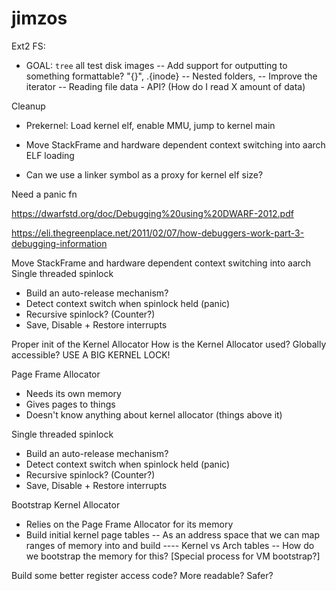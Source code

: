 # jimzos

Ext2 FS:
- GOAL: `tree` all test disk images
-- Add support for outputting to something formattable? "{}", .{inode}
-- Nested folders,
-- Improve the iterator
-- Reading file data - API? (How do I read X amount of data)

Cleanup
- Prekernel: Load kernel elf, enable MMU, jump to kernel main
- Move StackFrame and hardware dependent context switching into aarch
ELF loading

- Can we use a linker symbol as a proxy for kernel elf size?


Need a panic fn

https://dwarfstd.org/doc/Debugging%20using%20DWARF-2012.pdf

https://eli.thegreenplace.net/2011/02/07/how-debuggers-work-part-3-debugging-information

Move StackFrame and hardware dependent context switching into aarch
Single threaded spinlock
- Build an auto-release mechanism?
- Detect context switch when spinlock held (panic)
- Recursive spinlock? (Counter?)
- Save, Disable + Restore interrupts

Proper init of the Kernel Allocator
How is the Kernel Allocator used? Globally accessible? USE A BIG KERNEL LOCK!

Page Frame Allocator
- Needs its own memory
- Gives pages to things
- Doesn't know anything about kernel allocator (things above it)

Single threaded spinlock
- Build an auto-release mechanism?
- Detect context switch when spinlock held (panic)
- Recursive spinlock? (Counter?)
- Save, Disable + Restore interrupts

Bootstrap Kernel Allocator
- Relies on the Page Frame Allocator for its memory
- Build initial kernel page tables
-- As an address space that we can map ranges of memory into and build
---- Kernel vs Arch tables
-- How do we bootstrap the memory for this? [Special process for VM bootstrap?]


Build some better register access code? More readable? Safer?